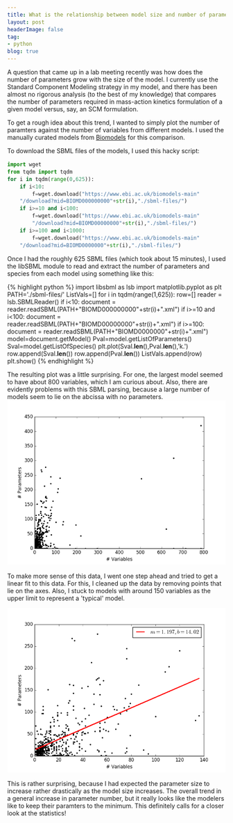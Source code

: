 ```yaml
---
title: What is the relationship between model size and number of parameters?
layout: post
headerImage: false
tag:
- python
blog: true
---
```

A question that came up in a lab meeting recently was how does the number of parameters grow with the size of the model. I currently use the Standard Component Modeling strategy in my model, and there has been almost no rigorous analysis (to the best of my knowledge) that compares the number of parameters required in mass-action kinetics formulation of a given model versus, say, an SCM formulation.

To get a rough idea about this trend, I wanted to simply plot the number of paramters against the number of variables from different models. I used the manually curated models from [Biomodels](https://www.ebi.ac.uk/biomodels-main/) for this comparison.

To download the SBML files of the models, I used this hacky script:

``` python
import wget
from tqdm import tqdm
for i in tqdm(range(0,625)):
    if i<10:
        f=wget.download("https://www.ebi.ac.uk/biomodels-main"
	"/download?mid=BIOMD000000000"+str(i),"./sbml-files/")
    if i>=10 and i<100:
        f=wget.download("https://www.ebi.ac.uk/biomodels-main"
        "/download?mid=BIOMD00000000"+str(i),"./sbml-files/")
    if i>=100 and i<1000:
        f=wget.download("https://www.ebi.ac.uk/biomodels-main"
	"/download?mid=BIOMD0000000"+str(i),"./sbml-files/")
```    

Once I had the roughly 625 SBML files (which took about 15 minutes), I used the libSBML module to read and extract the number of parameters and species from each model using something like this:

{% highlight python %}
import libsbml as lsb
import matplotlib.pyplot as plt
PATH='./sbml-files/'
ListVals=[]
for i in tqdm(range(1,625)):
    row=[]
    reader = lsb.SBMLReader()
    if i<10:
        document = reader.readSBML(PATH+"BIOMD000000000"+str(i)+".xml")
    if i>=10 and i<100:
        document = reader.readSBML(PATH+"BIOMD00000000"+str(i)+".xml")
    if i>=100:
        document = reader.readSBML(PATH+"BIOMD0000000"+str(i)+".xml")
    model=document.getModel()
    Pval=model.getListOfParameters()
    Sval=model.getListOfSpecies()
    plt.plot(Sval.__len__(),Pval.__len__(),'k.')
    row.append(Sval.__len__())
    row.append(Pval.__len__())
    ListVals.append(row)
plt.show()
{% endhighlight %}

The resulting plot was a little surprising. For one, the largest model seemed to have about 800 variables, which I am curious about. Also, there are evidently problems with this SBML parsing, because a large number of models seem to lie on the abcissa with no parameters.
![Full Comparison Plot](/assets/images/full-analysis-plot.png)

To make more sense of this data, I went one step ahead and tried to get a linear fit to this data. For this, I cleaned up the data by removing points that lie on the axes. Also, I stuck to models with around 150 variables as the upper limit to represent a 'typical' model.

![Least Squares Plot](/assets/images/least-squares-fit.png)

This is rather surprising, because I had expected the parameter size to increase rather drastically as the model size increases. The overall trend in a general increase in parameter number, but it really looks like the modelers like to keep their paramters to the minimum. This definitely calls for a closer look at the statistics!
